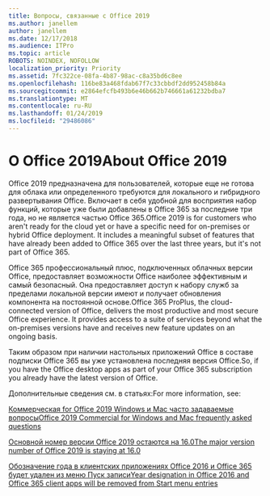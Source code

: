 ```yaml
---
title: Вопросы, связанные с Office 2019
ms.author: janellem
author: janellem
ms.date: 12/17/2018
ms.audience: ITPro
ms.topic: article
ROBOTS: NOINDEX, NOFOLLOW
localization_priority: Priority
ms.assetid: 7fc322ce-08fa-4b87-98ac-c8a35bd6c8ee
ms.openlocfilehash: 116be83a468fdab67f7c33cbbdf2dd952458b84a
ms.sourcegitcommit: e2864efcfb493b6e46b662b746661a61232bdba7
ms.translationtype: MT
ms.contentlocale: ru-RU
ms.lasthandoff: 01/24/2019
ms.locfileid: "29486086"
---
```

# <a name="about-office-2019"></a><span data-ttu-id="0b48b-102">О Office 2019</span><span class="sxs-lookup"><span data-stu-id="0b48b-102">About Office 2019</span></span>

<span data-ttu-id="0b48b-p101">Office 2019 предназначена для пользователей, которые еще не готова для облака или определенного требуются для локального и гибридного развертывания Office. Включает в себя удобной для восприятия набор функций, которые уже были добавлены в Office 365 за последние три года, но не является частью Office 365.</span><span class="sxs-lookup"><span data-stu-id="0b48b-p101">Office 2019 is for customers who aren't ready for the cloud yet or have a specific need for on-premises or hybrid Office deployment. It includes a meaningful subset of features that have already been added to Office 365 over the last three years, but it's not part of Office 365.</span></span>
  
<span data-ttu-id="0b48b-p102">Office 365 профессиональный плюс, подключенных облачных версии Office, предоставляет возможности Office наиболее эффективным и самый безопасный. Она предоставляет доступ к набору служб за пределами локальной версии имеют и получает обновления компонента на постоянной основе.</span><span class="sxs-lookup"><span data-stu-id="0b48b-p102">Office 365 ProPlus, the cloud-connected version of Office, delivers the most productive and most secure Office experience. It provides access to a suite of services beyond what the on-premises versions have and receives new feature updates on an ongoing basis.</span></span>
  
<span data-ttu-id="0b48b-107">Таким образом при наличии настольных приложений Office в составе подписки Office 365 вы уже установлена последняя версия Office.</span><span class="sxs-lookup"><span data-stu-id="0b48b-107">So, if you have the Office desktop apps as part of your Office 365 subscription you already have the latest version of Office.</span></span>
  
<span data-ttu-id="0b48b-108">Дополнительные сведения см. в статьях:</span><span class="sxs-lookup"><span data-stu-id="0b48b-108">For more information, see:</span></span>
  
[<span data-ttu-id="0b48b-109">Коммерческая for Office 2019 Windows и Mac часто задаваемые вопросы</span><span class="sxs-lookup"><span data-stu-id="0b48b-109">Office 2019 Commercial for Windows and Mac frequently asked questions</span></span>](https://support.microsoft.com/help/4133312)
  
[<span data-ttu-id="0b48b-110">Основной номер версии Office 2019 остаются на 16.0</span><span class="sxs-lookup"><span data-stu-id="0b48b-110">The major version number of Office 2019 is staying at 16.0</span></span>](https://docs.microsoft.com/deployoffice/office2019/overview)
  
[<span data-ttu-id="0b48b-111">Обозначение года в клиентских приложениях Office 2016 и Office 365 будет удален из меню Пуск записи</span><span class="sxs-lookup"><span data-stu-id="0b48b-111">Year designation in Office 2016 and Office 365 client apps will be removed from Start menu entries</span></span>](https://support.office.com/article/8fe5e052-76d2-49de-af30-2e84ed3da907.aspx)
  

